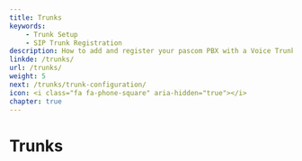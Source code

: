 ```yaml
---
title: Trunks
keywords:
    - Trunk Setup
    - SIP Trunk Registration
description: How to add and register your pascom PBX with a Voice Trunk.
linkde: /trunks/
url: /trunks/
weight: 5
next: /trunks/trunk-configuration/
icon: <i class="fa fa-phone-square" aria-hidden="true"></i>
chapter: true
---
```



# Trunks
